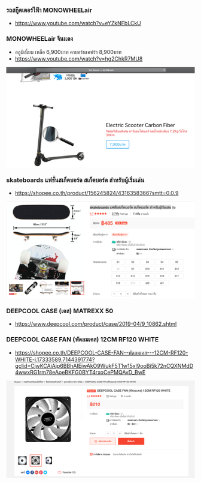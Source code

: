 ### รถสกู๊ตเตอร์ไฟ้า MONOWHEELair
* https://www.youtube.com/watch?v=eYZkNFbLCkU

### MONOWHEELair จีนเเดง
* อลูมิเนี่ยม เหลือ 6,900บาท คาบอร์นเคฟร่า 8,900บาท
* https://www.youtube.com/watch?v=hg2ChkR7MU8
<p align='center'>
  <img align='center' src="./img/MONOWHEELair.png" width="800" >
</p>

### skateboards แฟชั่นสเก็ตบอร์ด สเก็ตบอร์ด สำหรับผู้เริ่มเล่น
* https://shopee.co.th/product/156245824/4316358366?smtt=0.0.9
<p align='center'>
  <img align='center' src="./img/skateboards.png" width="800" >
</p>

### DEEPCOOL CASE (เคส) MATREXX 50
* https://www.deepcool.com/product/case/2019-04/9_10862.shtml

### DEEPCOOL CASE FAN (พัดลมเคส) 12CM RF120 WHITE
* https://shopee.co.th/DEEPCOOL-CASE-FAN--พัดลมเคส---12CM-RF120-WHITE-i.17333589.7144391774?gclid=CjwKCAiAjp6BBhAIEiwAkO9WukF5T1w15xI9ooBi5k72nCQXNMdD4wwxRG1rm78eAoeBKFG0BYT4rxoCePMQAvD_BwE
<p align='center'>
  <img align='center' src="./img/DEEPCOOL-FAN.png" width="800" >
</p>